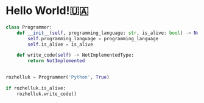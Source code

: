 # Hello World!🇺🇦

```python
class Programmer:
    def __init__(self, programming_language: str, is_alive: bool) -> None:
        self.programming_language = programming_language
        self.is_alive = is_alive

    def write_code(self) -> NotImplementedType:
        return NotImplemented


rozhelluk = Programmer('Python', True)

if rozhelluk.is_alive:
    rozhelluk.write_code()
```

<!-- ![snake gif](https://github.com/rozhelluk/rozhelluk/blob/output/github-contribution-grid-snake-dark.svg)
[![Anurag's GitHub stats](https://github-readme-stats.vercel.app/api?username=rozhelluk&theme=dark)](https://github.com/anuraghazra/github-readme-stats)
[![Top Langs](https://github-readme-stats.vercel.app/api/top-langs/?username=rozhelluk&theme=dark&hide_rank=false)](https://github.com/anuraghazra/github-readme-stats)

[![](https://gist.githubusercontent.com/rozhelluk/3e98e0138ac9fe0b509065975b1a2d8f/raw/github-snake.svg)](https://github.com/rozhelluk) -->
